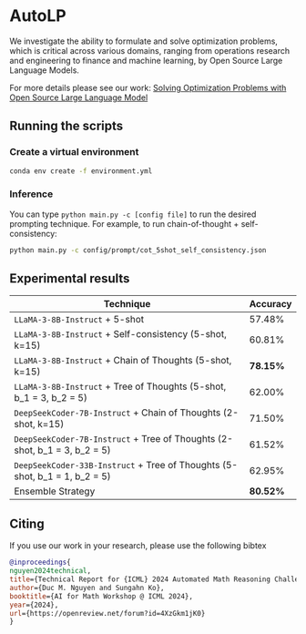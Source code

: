 # AutoLP

We investigate the ability to formulate and solve optimization problems, which is critical across various domains, ranging from operations research and engineering to finance and machine learning, by Open Source Large Language Models.

For more details please see our work: [Solving Optimization Problems with Open Source Large Language Model](https://openreview.net/forum?id=4XzGkm1jK0)

## Running the scripts

### Create a virtual environment
```bash
conda env create -f environment.yml
```

### Inference
You can type `python main.py -c [config file]` to run the desired prompting technique. For example, to run chain-of-thought + self-consistency:
```bash
python main.py -c config/prompt/cot_5shot_self_consistency.json
```

## Experimental results

| Technique                                                                  | Accuracy     |
|----------------------------------------------------------------------------|--------------|
| `LLaMA-3-8B-Instruct` + 5-shot                                             | 57.48%       |
| `LLaMA-3-8B-Instruct` + Self-consistency (5-shot, k=15)                    | 60.81%       |
| `LLaMA-3-8B-Instruct` + Chain of Thoughts (5-shot, k=15)                   | **78.15%**   |
| `LLaMA-3-8B-Instruct` + Tree of Thoughts (5-shot, b_1 = 3, b_2 = 5)        | 62.00%       |
| `DeepSeekCoder-7B-Instruct` + Chain of Thoughts (2-shot, k=15)             | 71.50%       |
| `DeepSeekCoder-7B-Instruct` + Tree of Thoughts (2-shot, b_1 = 3, b_2 = 5)  | 61.52%       |
| `DeepSeekCoder-33B-Instruct` + Tree of Thoughts (5-shot, b_1 = 1, b_2 = 5) | 62.95%       |
| Ensemble Strategy                                                          | **80.52%**   |


## Citing
If you use our work in your research, please use the following bibtex

```bibtex
@inproceedings{
nguyen2024technical,
title={Technical Report for {ICML} 2024 Automated Math Reasoning Challenge: Solving Optimization Problems with Open Source Large Language Model},
author={Duc M. Nguyen and Sungahn Ko},
booktitle={AI for Math Workshop @ ICML 2024},
year={2024},
url={https://openreview.net/forum?id=4XzGkm1jK0}
}
```